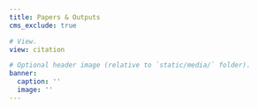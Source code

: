 ```yaml
---
title: Papers & Outputs
cms_exclude: true

# View.
view: citation

# Optional header image (relative to `static/media/` folder).
banner:
  caption: ''
  image: ''
---
```

